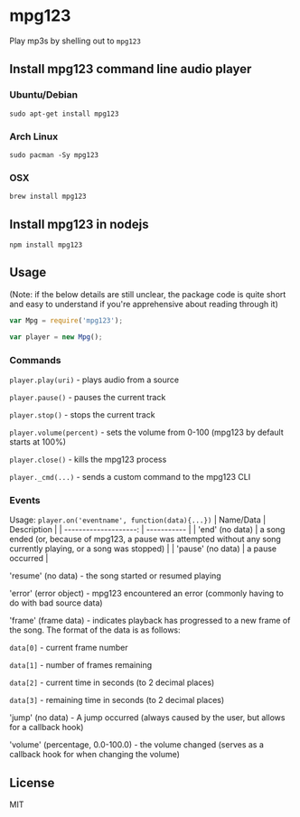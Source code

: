 # mpg123

Play mp3s by shelling out to `mpg123`

## Install mpg123 command line audio player
### Ubuntu/Debian
```
sudo apt-get install mpg123
```
### Arch Linux
```
sudo pacman -Sy mpg123
```
### OSX
```
brew install mpg123
```
## Install mpg123 in nodejs
```
npm install mpg123
```
## Usage

(Note: if the below details are still unclear, the package code is quite short and easy to understand if you're apprehensive about reading through it)

```js
var Mpg = require('mpg123');

var player = new Mpg();
```

### Commands

```player.play(uri)``` - plays audio from a source

```player.pause()``` - pauses the current track

```player.stop()``` - stops the current track

```player.volume(percent)``` - sets the volume from 0-100 (mpg123 by default starts at 100%)

```player.close()``` - kills the mpg123 process

```player._cmd(...)``` - sends a custom command to the mpg123 CLI


### Events

Usage: ```player.on('eventname', function(data){...})```
| Name/Data             | Description |
| --------------------: | ----------- |
| 'end' (no data)       | a song ended (or, because of mpg123, a pause was attempted without any song currently playing, or a song was stopped) |
| 'pause' (no data)     | a pause occurred |

'resume' (no data) - the song started or resumed playing

'error' (error object) - mpg123 encountered an error (commonly having to do with bad source data)

'frame' (frame data) - indicates playback has progressed to a new frame of the song. The format of the data is as follows:

```data[0]``` - current frame number

```data[1]``` - number of frames remaining

```data[2]``` - current time in seconds (to 2 decimal places)

```data[3]``` - remaining time in seconds (to 2 decimal places)

'jump' (no data) - A jump occurred (always caused by the user, but allows for a callback hook)

'volume' (percentage, 0.0-100.0) -  the volume changed (serves as a callback hook for when changing the volume)


## License

MIT
